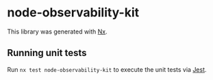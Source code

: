 # node-observability-kit

This library was generated with [Nx](https://nx.dev).

## Running unit tests

Run `nx test node-observability-kit` to execute the unit tests via [Jest](https://jestjs.io).
